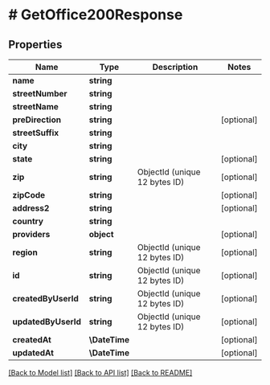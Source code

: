 # # GetOffice200Response

## Properties

Name | Type | Description | Notes
------------ | ------------- | ------------- | -------------
**name** | **string** |  |
**streetNumber** | **string** |  |
**streetName** | **string** |  |
**preDirection** | **string** |  | [optional]
**streetSuffix** | **string** |  |
**city** | **string** |  |
**state** | **string** |  | [optional]
**zip** | **string** | ObjectId (unique 12 bytes ID) | [optional]
**zipCode** | **string** |  | [optional]
**address2** | **string** |  | [optional]
**country** | **string** |  |
**providers** | **object** |  | [optional]
**region** | **string** | ObjectId (unique 12 bytes ID) | [optional]
**id** | **string** | ObjectId (unique 12 bytes ID) | [optional]
**createdByUserId** | **string** | ObjectId (unique 12 bytes ID) | [optional]
**updatedByUserId** | **string** | ObjectId (unique 12 bytes ID) | [optional]
**createdAt** | **\DateTime** |  | [optional]
**updatedAt** | **\DateTime** |  | [optional]

[[Back to Model list]](../../README.md#models) [[Back to API list]](../../README.md#endpoints) [[Back to README]](../../README.md)
